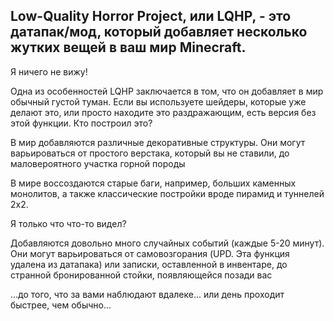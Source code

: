 ## Low-Quality Horror Project, или LQHP, - это датапак/мод, который добавляет несколько жутких вещей в ваш мир Minecraft.

Я ничего не вижу!

Одна из особенностей LQHP заключается в том, что он добавляет в мир обычный густой туман.
Если вы используете шейдеры, которые уже делают это, или просто находите это раздражающим, есть версия без этой функции.
Кто построил это?

В мир добавляются различные декоративные структуры.
Они могут варьироваться от простого верстака, который вы не ставили, до маловероятного участка горной породы

В мире воссоздаются старые баги, например, больших каменных монолитов, а также классические постройки вроде пирамид и туннелей 2x2.

Я только что что-то видел?

Добавляются довольно много случайных событий (каждые 5-20 минут).
Они могут варьироваться от самовозгорания (UPD. Эта функция удалена из датапака) или записки, оставленной в инвентаре, до странной бронированной стойки, появляющейся позади вас

...до того, что за вами наблюдают вдалеке... или день проходит быстрее, чем обычно...

